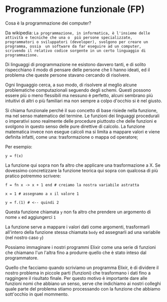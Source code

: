 # Programmazione funzionale (FP)

Cosa è la programmazione dei computer?

Da wikipedia:
`
La programmazione, in informatica, è l'insieme delle attività e tecniche che una o 
più persone specializzate, programmatori o sviluppatori (developer), svolgono per
creare un programma, ossia  un software da far eseguire ad un computer, 
scrivendo il relativo codice sorgente in un certo linguaggio di programmazione.
`

Di linguaggi di programmazione ne esistono davvero tanti, e di solito rispecchiano 
il modo di pensare delle persone che li hanno ideati, ed il problema che queste persone
stavano cercando di risolvere.

Ogni linguaggio cerca, a suo modo, di risolvere al meglio alcune problematiche
computazionali seguendo degli schemi. Questi possono essere più o meno flessibili
ma nessuno è perfetto, alcuni sembrano più intuitivi di altri o più familiari ma
non sempre a colpo d'occhio si è nel giusto.

Si chiama funzionale perché il suo concetto di base risiede nella funzione, 
ma nel senso matematico del termine. Le funzioni dei linguaggi procedurali o 
imperativi sono realmente delle procedure piuttosto che delle funzioni e svolgono
in questo senso delle pure direttive di calcolo. La funzione matematica invece non 
esegue calcoli ma si limita a mappare valori e viene definita infatti, 
come una: trasformazione o mappa od operatore; 

Per esempio:

`y = f(x)`

La funzione qui sopra non fa altro che applicare una trasformazione a X. Se dovessimo concretizzare
la funzione teorica qui sopra con qualcosa di più pratico potremmo scrivere: 

`f = fn x -> x + 1 end # creiamo la nostra variabile astratta`

`x = 1 # assegnamo a x il valore 1`

`y = f.(1) # <-- quindi 2`


Questa funzione chiamata `y` non fa altro che prendere un argomento di nome `x` ed aggiungerci `1`

La funzione serve a mappare i valori dati come argomenti, trasformarli all'intero della funzione stessa
chiamata `body` ed assegnarli ad una variabile (nel nostro caso `y`)

Possiamo immaginare i nostri programmi Elixir come una serie di funzioni che chiamano 
l'un l'altra fino a produrre quello che è stato inteso dal programmatore.

Quello che facciamo quando scriviamo un programma Elixir, è di 
dividere il nostro problema in piccole parti (funzioni) che trasformano
i dati fino a raggingere il risultato finale. Per questo motivo è importante
dare alle funzioni nomi che abbiano un senso, serve che indichiamo 
ai nostri colleghi quale parte del problema stiamo processando con la funzione
che abbiamo sott'occhio in quel mommento.
